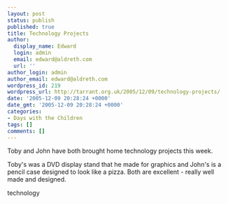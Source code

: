 ```yaml
---
layout: post
status: publish
published: true
title: Technology Projects
author:
  display_name: Edward
  login: admin
  email: edward@aldreth.com
  url: ''
author_login: admin
author_email: edward@aldreth.com
wordpress_id: 219
wordpress_url: http://tarrant.org.uk/2005/12/09/technology-projects/
date: '2005-12-09 20:28:24 +0000'
date_gmt: '2005-12-09 20:28:24 +0000'
categories:
- Days with the Children
tags: []
comments: []
---
```

<p>Toby and John have both brought home technology projects this week.</p>
<p>Toby's was a DVD display stand that he made for graphics and John's is a pencil case designed to look like a pizza.  Both are excellent - really well made and designed.</p>
<p><wpg2>technology</wpg2></p>
